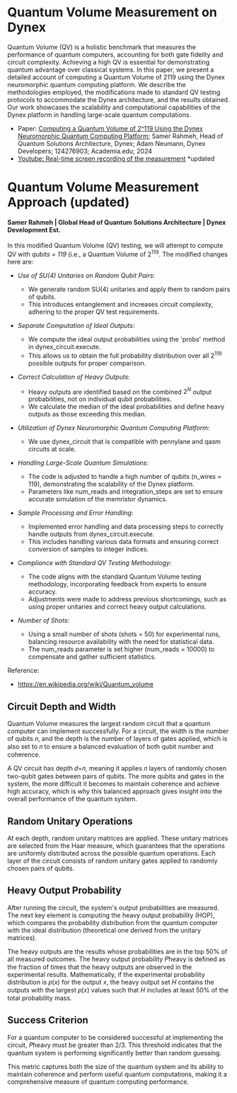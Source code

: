 # Quantum Volume Measurement on Dynex
Quantum Volume (QV) is a holistic benchmark that measures the performance of quantum computers, accounting for both gate fidelity and circuit complexity. Achieving a high QV is essential for demonstrating quantum advantage over classical systems. In this paper, we present a detailed account of computing a Quantum Volume of 2119 using the Dynex neuromorphic quantum computing platform. We describe the methodologies employed, the modifications made to standard QV testing protocols to accommodate the Dynex architecture, and the results obtained. Our work showcases the scalability and computational capabilities of the Dynex platform in handling large-scale quantum computations.

- Paper: [Computing a Quantum Volume of 2^119 Using the Dynex Neuromorphic Quantum Computing Platform](https://www.academia.edu/124276903/Computing_a_Quantum_Volume_of_2_119_Using_the_Dynex_Neuromorphic_Quantum_Computing_Platform); Samer Rahmeh, Head of Quantum Solutions Architecture, Dynex; Adam Neumann, Dynex Developers; 124276903; Academia.edu; 2024
- [Youtube: Real-time screen recording of the measurement](https://youtu.be/eEiu8e8xlMo) *updated

# Quantum Volume Measurement Approach (updated)
#### Samer Rahmeh | Global Head of Quantum Solutions Architecture | Dynex Development Est.
In this modified Quantum Volume (QV) testing, we will attempt to compute QV with *qubits = 119* (i.e., a Quantum Volume of $2^{119}$. The modified changes here are:

- *Use of SU(4) Unitaries on Random Qubit Pairs*:
  - We generate random SU(4) unitaries and apply them to random pairs of qubits.
  - This introduces entanglement and increases circuit complexity, adhering to the proper QV test requirements.

- *Separate Computation of Ideal Outputs*:
  - We compute the ideal output probabilities using the 'probs' method in dynex_circuit.execute.
  - This allows us to obtain the full probability distribution over all $2^{119}$ possible outputs for proper comparison.

- *Correct Calculation of Heavy Outputs*:
  - Heavy outputs are identified based on the combined $2^N$ output probabilities, not on individual qubit probabilities.
  - We calculate the median of the ideal probabilities and define heavy outputs as those exceeding this median.

- *Utilization of Dynex Neuromorphic Quantum Computing Platform*:
  - We use dynex_circuit that is compatible with pennylane and qasm circuits at scale.

- *Handling Large-Scale Quantum Simulations*:
  - The code is adjusted to handle a high number of qubits (n_wires = 119), demonstrating the scalability of the Dynex platform.
  - Parameters like num_reads and integration_steps are set to ensure accurate simulation of the memristor dynamics.

- *Sample Processing and Error Handling*:
  - Implemented error handling and data processing steps to correctly handle outputs from dynex_circuit.execute.
  - This includes handling various data formats and ensuring correct conversion of samples to integer indices.

- *Compliance with Standard QV Testing Methodology*:
  - The code aligns with the standard Quantum Volume testing methodology, incorporating feedback from experts to ensure accuracy.
  - Adjustments were made to address previous shortcomings, such as using proper unitaries and correct heavy output calculations.

- *Number of Shots*:
  - Using a small number of shots (shots = 50) for experimental runs, balancing resource availability with the need for statistical data.
  - The num_reads parameter is set higher (num_reads = 10000) to compensate and gather sufficient statistics.

Reference: 
- https://en.wikipedia.org/wiki/Quantum_volume

## Circuit Depth and Width
Quantum Volume measures the largest random circuit that a quantum computer can implement successfully. For a circuit, the width is the number of qubits 𝑛, and the depth is the number of layers of gates applied, which is also set to 𝑛 to ensure a balanced evaluation of both qubit number and coherence.

A QV circuit has depth 𝑑=𝑛, meaning it applies 𝑛 layers of randomly chosen two-qubit gates between pairs of qubits. The more qubits and gates in the system, the more difficult it becomes to maintain coherence and achieve high accuracy, which is why this balanced approach gives insight into the overall performance of the quantum system.

## Random Unitary Operations
At each depth, random unitary matrices are applied. These unitary matrices are selected from the Haar measure, which guarantees that the operations are uniformly distributed across the possible quantum operations. Each layer of the circuit consists of random unitary gates applied to randomly chosen pairs of qubits.

## Heavy Output Probability
After running the circuit, the system's output probabilities are measured. The next key element is computing the heavy output probability (HOP), which compares the probability distribution from the quantum computer with the ideal distribution (theoretical one derived from the unitary matrices).

The heavy outputs are the results whose probabilities are in the top 50% of all measured outcomes. The heavy output probability 𝑃heavy is defined as the fraction of times that the heavy outputs are observed in the experimental results. Mathematically, if the experimental probability distribution is 𝑝(𝑥) for the output 𝑥, the heavy output set 𝐻 contains the outputs with the largest 𝑝(𝑥) values such that 𝐻 includes at least 50% of the total probability mass.

## Success Criterion
For a quantum computer to be considered successful at implementing the circuit, 𝑃heavy must be greater than 2/3. This threshold indicates that the quantum system is performing significantly better than random guessing.

This metric captures both the size of the quantum system and its ability to maintain coherence and perform useful quantum computations, making it a comprehensive measure of quantum computing performance.
